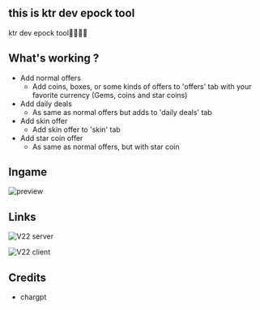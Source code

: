 ## this is ktr dev epock tool


ktr dev epock tool🥶🥶🥶🥶


## What's working ?
- Add normal offers
  - Add coins, boxes, or some kinds of offers to 'offers' tab with your favorite currency (Gems, coins and star coins)
- Add daily deals
  - As same as normal offers but adds to 'daily deals' tab
- Add skin offer
  - Add skin offer to 'skin' tab
- Add star coin offer
  - As same as normal offers, but with star coin


## Ingame
![preview](https://github.com/user-attachments/assets/85aaa794-31b7-49b2-a327-06ecf5605a41)


## Links
![V22 server](https://github.com/PhoenixFire6934/Classic-Brawl/releases/tag/5.1.0)

![V22 client](https://t.me/DownloadZipBS/111)

## Credits
 - chargpt
